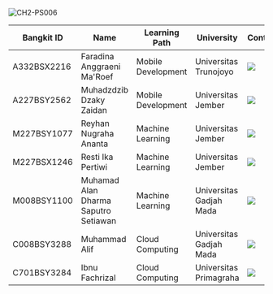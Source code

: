 ![CH2-PS006](https://github.com/walbiz/.github/assets/26188697/2b641ca9-957e-4dd6-b7d9-8dbf2a3e5799)

| Bangkit ID | Name | Learning Path | University | Contact |
| ----- | ----- | ----- | ----- | ----- |
| A332BSX2216 | Faradina Anggraeni Ma'Roef | Mobile Development | Universitas Trunojoyo | <a href="https://www.linkedin.com/in/faradina-anggraeni-ma-roef-25541b231/"><img src="https://img.shields.io/badge/LinkedIn-0077B5?style=for-the-badge&logo=linkedin&logoColor=white" /></a>                            |
| A227BSY2562 | Muhadzdzib Dzaky Zaidan | Mobile Development | Universitas Jember | <a href="https://www.linkedin.com/in/muhadzdzib-dzaky-zaidan/"><img src="https://img.shields.io/badge/LinkedIn-0077B5?style=for-the-badge&logo=linkedin&logoColor=white" /></a>                            |
| M227BSY1077 | Reyhan Nugraha Ananta | Machine Learning | Universitas Jember | <a href="https://www.linkedin.com/in/reyhannananta/"><img src="https://img.shields.io/badge/LinkedIn-0077B5?style=for-the-badge&logo=linkedin&logoColor=white" /></a>                            |
| M227BSX1246 | Resti Ika Pertiwi | Machine Learning | Universitas Jember | <a href="https://www.linkedin.com/in/resttitii/"><img src="https://img.shields.io/badge/LinkedIn-0077B5?style=for-the-badge&logo=linkedin&logoColor=white" /></a>                            |
| M008BSY1100 | Muhamad Alan Dharma Saputro Setiawan | Machine Learning | Universitas Gadjah Mada | <a href="https://www.linkedin.com/in/muhamad-alandharma/"><img src="https://img.shields.io/badge/LinkedIn-0077B5?style=for-the-badge&logo=linkedin&logoColor=white" /></a>                            |
| C008BSY3288 | Muhammad Alif | Cloud Computing | Universitas Gadjah Mada | <a href="https://www.linkedin.com/in/alif-muhammad/"><img src="https://img.shields.io/badge/LinkedIn-0077B5?style=for-the-badge&logo=linkedin&logoColor=white" /></a>                            |
| C701BSY3284 | Ibnu Fachrizal | Cloud Computing | Universitas Primagraha | <a href="https://www.linkedin.com/in/ibnufachrizal/"><img src="https://img.shields.io/badge/LinkedIn-0077B5?style=for-the-badge&logo=linkedin&logoColor=white" /></a>                            |
